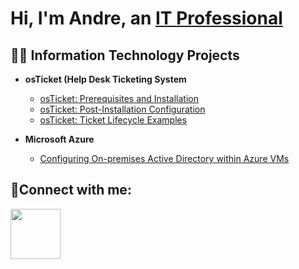 # Hi, I'm Andre, an [IT Professional](https://www.linkedin.com/in/andrejarboeII)  

## 👨‍💻 Information Technology Projects

- **osTicket (Help Desk Ticketing System**
  - [osTicket: Prerequisites and Installation](https://github.com/andrejarboe/osticket-prereqs)
  - [osTicket: Post-Installation Configuration](https://github.com/andrejarboe/osTicket-post-install-config)
  - [osTicket: Ticket Lifecycle Examples](https://github.com/andrejarboe/osTicket-lifecycle)

- **Microsoft Azure**
  - [Configuring On-premises Active Directory within Azure VMs](https://github.com/andrejarboe/configure-ad)
<!--
  - [Network Security Groups (NSGs) and Inspecting Network Protocols](https://github.com/andrejarboe/azure-network-protocols) 
-->

## 🤳Connect with me:

<img src="https://cdn.jsdelivr.net/npm/simple-icons@v3/icons/linkedin.svg" width="80" height="80" />
